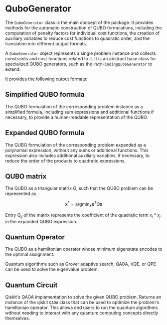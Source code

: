 # QuboGenerator

The `QuboGenerator` class is the main concept of the package. It provides methods for the
automatic construction of QUBO formulations, including the computation of penalty factors for individual
cost functions, the creation of auxiliary variables to reduce cost functions to quadratic order, and the
translation into different output formats.

A `QuboGenerator` object represents a single problem instance and collects constraints and cost functions related to it.
It is an abstract base class for specialized QUBO generators, such as the `PathFindingQuboGenerator` to extend.

It provides the following output formats:

## Simplified QUBO formula

The QUBO formulation of the corresponding problem instance as a simplified formula, including sum expressions and additional functions
if necessary, to provide a human-readable representation of the QUBO.

## Expanded QUBO formula

The QUBO formulation of the corresponding problem expanded as a polynomial expression, without any sums or additional functions.
This expression also includes additional auxiliary variables, if necessary, to reduce the order of the products to quadratic expressions.

## QUBO matrix

The QUBO as a triangular matrix $Q$, such that the QUBO problem can be represented as

$$\mathbf{x}^* = \text{argmin}_{\mathbf{x}} \mathbf{x}^T Q \mathbf{x}$$

Entry $Q_{ij}$ of the matrix represents the coefficient of the quadratic term $x_i * x_j$ in the expanded QUBO expression.

## Quantum Operator

The QUBO as a hamiltonian operator whose minimum eigenstate encodes to the optimal assignment.

Quantum algorithms such as Grover adaptive search, QAOA, VQE, or QPE can be used to solve the eigenvalue problem.

## Quantum Circuit

Qiskit's QAOA implementation to solve the given QUBO problem. Returns an instance of the qiskit `QAOA` class that can be
used to optimize the problem's hamiltonian operator. This allows end users to run the quantum algorithms without needing to interact with any
quantum computing concepts directly themselves.
